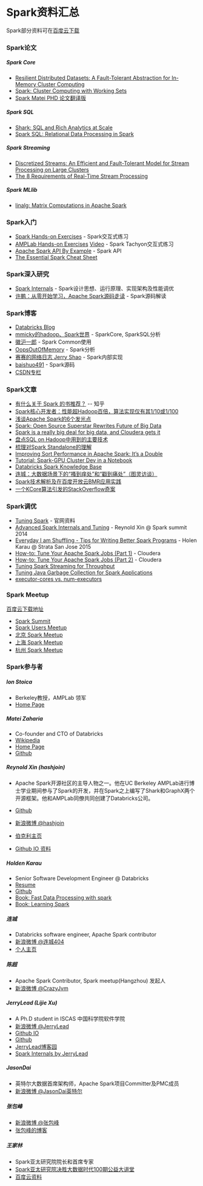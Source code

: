 # Spark资料汇总
Spark部分资料可在[百度云下载](http://pan.baidu.com/s/1ntswMqH#path=%252F%25E5%2585%25B1%25E4%25BA%25AB%25E8%25B5%2584%25E6%2596%2599%252FSpark)

### Spark论文
##### Spark Core
- [Resilient Distributed Datasets: A Fault-Tolerant Abstraction for In-Memory Cluster Computing](http://www-bcf.usc.edu/~minlanyu/teach/csci599-fall12/papers/nsdi_spark.pdf)
- [Spark: Cluster Computing with Working Sets](https://people.csail.mit.edu/matei/papers/2010/hotcloud_spark.pdf)
- [Spark Matei PHD 论文翻译版](https://code.csdn.net/CODE_Translation/spark_matei_phd)

##### Spark SQL
- [Shark: SQL and Rich Analytics at Scale](http://www.eecs.berkeley.edu/Pubs/TechRpts/2012/EECS-2012-214.pdf)
- [Spark SQL: Relational Data Processing in Spark](http://people.csail.mit.edu/matei/papers/2015/sigmod_spark_sql.pdf)

##### Spark Streaming
- [Discretized Streams: An Efficient and Fault-Tolerant Model for Stream Processing on Large Clusters](http://www.cs.berkeley.edu/~matei/papers/2012/hotcloud_spark_streaming.pdf)
- [The 8 Requirements of Real-Time Stream Processing](http://cs.brown.edu/~ugur/8rulesSigRec.pdf)

##### Spark MLlib
- [linalg: Matrix Computations in Apache Spark](http://arxiv.org/abs/1509.02256)

### Spark入门
- [Spark Hands-on Exercises](http://ampcamp.berkeley.edu/big-data-mini-course/index.html) - Spark交互式练习
- [AMPLab Hands-on Exercises](http://ampcamp.berkeley.edu/5/exercises/index.html) [Video](http://pan.baidu.com/s/1kTIdlMv#path=%252F) - Spark Tachyon交互式练习
- [Apache Spark API By Example](http://homepage.cs.latrobe.edu.au/zhe/files/SparkAPIMaster.pdf) - Spark API
- [The Essential Spark Cheat Sheet](http://pan.baidu.com/s/1ntswMqH#path=%252F%25E5%2585%25B1%25E4%25BA%25AB%25E8%25B5%2584%25E6%2596%2599%252FSpark)


### Spark深入研究
- [Spark Internals](https://github.com/JerryLead/SparkInternals/blob/master/markdown/0-Introduction.md) - Spark设计思想、运行原理、实现架构及性能调优
- [许鹏：从零开始学习，Apache Spark源码走读](http://www.csdn.net/article/2014-05-29/2820013) - Spark源码解读


### Spark博客
- [Databricks Blog](http://databricks.com/blog)
- [mmicky的hadoop、Spark世界](http://blog.csdn.net/book_mmicky) - SparkCore, SparkSQL分析
- [徽沪一郎](http://www.cnblogs.com/hseagle/) - Spark Common使用
- [OopsOutOfMemory](http://blog.csdn.net/oopsoom) - Spark分析
- [赛赛的网络日志 Jerry Shao](http://jerryshao.me/) - Spark内部实现
- [baishuo491](http://baishuo491.iteye.com/blog) - Spark源码
- [CSDN专栏](http://spark.csdn.net/)


### Spark文章
- [有什么关于 Spark 的书推荐？](http://www.zhihu.com/question/23655827/answer/29611595) -- 知乎
- [Spark核心开发者：性能超Hadoop百倍，算法实现仅有其1/10或1/100](http://www.csdn.net/article/2013-04-26/2815057-Spark-Reynold)
- [浅谈Apache Spark的6个发光点](http://www.csdn.net/article/2014-08-07/2821098-6-sparkling-feat)
- [Spark: Open Source Superstar Rewrites Future of Big Data](http://www.wired.com/2013/06/yahoo-amazon-amplab-spark/all/)
- [Spark is a really big deal for big data, and Cloudera gets it](https://gigaom.com/2013/10/28/spark-is-a-really-big-deal-for-big-data-and-cloudera-gets-it/)
- [盘点SQL on Hadoop中用到的主要技术](http://sunyi514.github.io/2014/11/15/%E7%9B%98%E7%82%B9sql-on-hadoop%E4%B8%AD%E7%94%A8%E5%88%B0%E7%9A%84%E4%B8%BB%E8%A6%81%E6%8A%80%E6%9C%AF/)
- [梳理对Spark Standalone的理解](http://blog.csdn.net/pelick/article/details/43762375)
- [Improving Sort Performance in Apache Spark: It’s a Double](http://blog.cloudera.com/blog/2015/01/improving-sort-performance-in-apache-spark-its-a-double/)
- [Tutorial: Spark-GPU Cluster Dev in a Notebook](http://iamtrask.github.io/2014/11/22/spark-gpu/)
- [Databricks Spark Knowledge Base](https://www.gitbook.com/book/databricks/databricks-spark-knowledge-base/details)
- [连城：大数据场景下的“搔到痒处”和“戳到痛处”（图灵访谈）](http://www.ituring.com.cn/article/179495)
- [Spark技术解析及在百度开放云BMR应用实践](http://mp.weixin.qq.com/s?__biz=MjM5OTY0ODg1Mw==&mid=203928894&idx=1&sn=f6e6e3ffb72d7ab51372f43904ec1c1c&scene=1&from=groupmessage&isappinstalled=0#rd)
- [一个KCore算法引发的StackOverflow奇案](http://rdc.taobao.org/?p=2417&amp;amp;from=groupmessage&amp;amp;isappinstalled=0)


### Spark调优
- [Tuning Spark](http://spark.apache.org/docs/latest/tuning.html) - 官网资料
- [Advanced Spark Internals and Tuning](https://www.youtube.com/watch?v=HG2Yd-3r4-M) - Reynold Xin @ Spark summit 2014
- [Everyday I am Shuffling - Tips for Writing Better Spark Programs](https://www.youtube.com/watch?v=Wg2boMqLjCg) - Holen Karau @ Strata San Jose 2015
- [How-to: Tune Your Apache Spark Jobs (Part 1)](http://blog.cloudera.com/blog/2015/03/how-to-tune-your-apache-spark-jobs-part-1/) - Cloudera
- [How-to: Tune Your Apache Spark Jobs (Part 2)](http://blog.cloudera.com/blog/2015/03/how-to-tune-your-apache-spark-jobs-part-2/) - Cloudera
- [Tuning Spark Streaming for Throughput](http://www.virdata.com/tuning-spark/)
- [Tuning Java Garbage Collection for Spark Applications](https://databricks.com/blog/2015/05/28/tuning-java-garbage-collection-for-spark-applications.html)
- [executor-cores vs. num-executors](http://apache-spark-user-list.1001560.n3.nabble.com/executor-cores-vs-num-executors-td9878.html)


### Spark Meetup
[百度云下载地址](http://pan.baidu.com/s/1ntswMqH#path=%252F%25E5%2585%25B1%25E4%25BA%25AB%25E8%25B5%2584%25E6%2596%2599%252FSpark%252FMeetup%2526Summit)

- [Spark Summit](http://spark-summit.org/)
- [Spark Users Meetup](http://www.meetup.com/spark-users/)
- [北京 Spark Meetup](http://www.meetup.com/spark-user-beijing-Meetup/)
- [上海 Spark Meetup](http://www.meetup.com/Shanghai-Apache-Spark-Meetup/)
- [杭州 Spark Meetup](http://www.meetup.com/Hangzhou-Apache-Spark-Meetup/)


### Spark参与者
##### Ion Stoica
- Berkeley教授，AMPLab 领军
- [Home Page](http://www.cs.berkeley.edu/~istoica/)

##### Matei Zaharia
- Co-founder and CTO of Databricks
- [Wikipedia](http://en.wikipedia.org/wiki/Matei_Zaharia)
- [Home Page](http://people.csail.mit.edu/matei/)
- [Github](https://github.com/mateiz)

##### Reynold Xin (hashjoin)
- Apache Spark开源社区的主导人物之一。他在UC Berkeley AMPLab进行博士学业期间参与了Spark的开发，并在Spark之上编写了Shark和GraphX两个开源框架。他和AMPLab同僚共同创建了Databricks公司。

- [Github](https://github.com/rxin)
- [新浪微博 @hashjoin](http://www.weibo.com/hashjoin)
- [伯克利主页](http://www.cs.berkeley.edu/~rxin/)
- [Github IO 资料](https://rxin.github.io/)

##### Holden Karau
- Senior Software Development Engineer @ Databricks
- [Resume](http://www.holdenkarau.com/resume.pdf?q=github)
- [Github](https://github.com/holdenk)
- [Book: Fast Data Processing with spark](http://it-ebooks.info/book/3185/)
- [Book: Learning Spark](http://shop.oreilly.com/product/0636920028512.do)

##### 连城
- Databricks software engineer, Apache Spark contributor
- [新浪微博 @连城404](http://www.weibo.com/lianchengzju)
- [个人主页](http://blog.liancheng.info/)

##### 陈超
- Apache Spark Contributor, Spark meetup(Hangzhou) 发起人
- [新浪微博 @CrazyJvm](http://www.weibo.com/476691290)

##### JerryLead (Lijie Xu)
- A Ph.D student in ISCAS 中国科学院软件学院
- [新浪微博 @JerryLead](http://www.weibo.com/jerrylead)
- [Github IO](http://jerrylead.github.io/)
- [Github](https://github.com/JerryLead)
- [JerryLead博客园](http://www.cnblogs.com/jerrylead/default.html?page=1)
- [Spark Internals by JerryLead](https://github.com/JerryLead/SparkInternals/blob/master/markdown/0-Introduction.md)

##### JasonDai
- 英特尔大数据首席架构师，Apache Spark项目Committer及PMC成员
- [新浪微博 @JasonDai英特尔](http://www.weibo.com/u/3816918426)

##### 张包峰
- [新浪微博 @张包峰](http://www.weibo.com/pelickzhang)
- [张包峰的博客](http://blog.csdn.net/pelick)

##### 王家林
- Spark亚太研究院院长和首席专家
- [Spark亚太研究院决胜大数据时代100期公益大讲堂](http://edu.51cto.com/course/course_id-1659.html)
- [百度云资料](http://pan.baidu.com/share/home?uk=4013289088#category/type=0)
